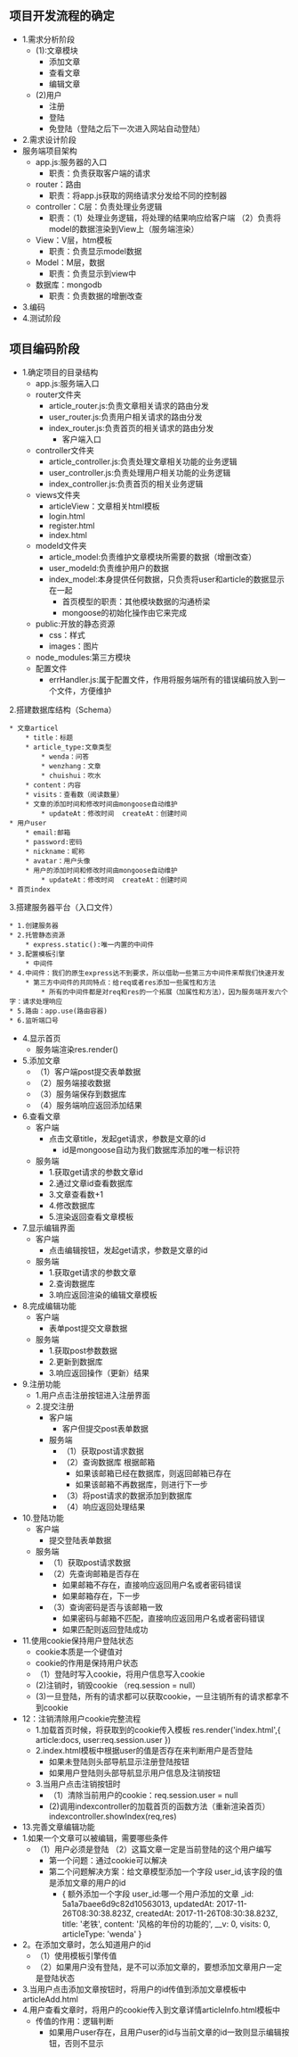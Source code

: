 ## 项目开发流程的确定

- 1.需求分析阶段
  - (1):文章模块
    - 添加文章
    - 查看文章
    - 编辑文章
  - (2)用户
    - 注册
    - 登陆
    - 免登陆（登陆之后下一次进入网站自动登陆）
- 2.需求设计阶段
- 服务端项目架构
  - app.js:服务器的入口
    - 职责：负责获取客户端的请求
  - router：路由
    - 职责：将app.js获取的网络请求分发给不同的控制器
  - controller：C层：负责处理业务逻辑
    - 职责：（1）处理业务逻辑，将处理的结果响应给客户端    （2）负责将model的数据渲染到View上（服务端渲染）
  - View：V层，htm模板
    - 职责：负责显示model数据
  - Model：M层，数据
    - 职责：负责显示到view中
  - 数据库：mongodb
    - 职责：负责数据的增删改查
- 3.编码
- 4.测试阶段

## 项目编码阶段

- 1.确定项目的目录结构
  - app.js:服务端入口
  - router文件夹
    - article_router.js:负责文章相关请求的路由分发
    - user_router.js:负责用户相关请求的路由分发
    - index_router.js:负责首页的相关请求的路由分发
      - 客户端入口
  - controller文件夹
    - article_controller.js:负责处理文章相关功能的业务逻辑
    - user_controller.js:负责处理用户相关功能的业务逻辑
    - index_controller.js:负责首页的相关业务逻辑
  - views文件夹
    - articleView：文章相关html模板
    - login.html
    - register.html
    - index.html
  - modeld文件夹
    - article_model:负责维护文章模块所需要的数据（增删改查）
    - user_modeld:负责维护用户的数据
    - index_model:本身提供任何数据，只负责将user和article的数据显示在一起
      - 首页模型的职责：其他模块数据的沟通桥梁
      - mongoose的初始化操作由它来完成
  - public:开放的静态资源
    - css：样式
    - images：图片
  - node_modules:第三方模块
  - 配置文件
    - errHandler.js:属于配置文件，作用将服务端所有的错误编码放入到一个文件，方便维护

2.搭建数据库结构（Schema）

```
* 文章articel
    * title：标题
    * article_type:文章类型
        * wenda：问答
        * wenzhang：文章
        * chuishui：吹水
    * content：内容
    * visits：查看数（阅读数量）
    * 文章的添加时间和修改时间由mongoose自动维护
        * updateAt：修改时间  createAt：创建时间
* 用户user
    * email:邮箱
    * password:密码
    * nickname：昵称
    * avatar：用户头像
    * 用户的添加时间和修改时间由mongoose自动维护
        * updateAt：修改时间  createAt：创建时间
* 首页index
```

3.搭建服务器平台（入口文件）

```
* 1.创建服务器
* 2.托管静态资源
    * express.static():唯一内置的中间件
* 3.配置模板引擎
    * 中间件
* 4.中间件：我们的原生express达不到要求，所以借助一些第三方中间件来帮我们快速开发
    * 第三方中间件的共同特点：给req或者res添加一些属性和方法
        * 所有的中间件都是对req和res的一个拓展（加属性和方法），因为服务端开发六个字：请求处理响应
* 5.路由：app.use(路由容器)
* 6.监听端口号
```

- 4.显示首页
  - 服务端渲染res.render()
- 5.添加文章
  - （1）客户端post提交表单数据
  - （2）服务端接收数据
  - （3）服务端保存到数据库
  - （4）服务端响应返回添加结果
- 6.查看文章
  - 客户端
    - 点击文章title，发起get请求，参数是文章的id
      - id是mongoose自动为我们数据库添加的唯一标识符
  - 服务端
    - 1.获取get请求的参数文章id
    - 2.通过文章id查看数据库
    - 3.文章查看数+1
    - 4.修改数据库
    - 5.渲染返回查看文章模板
- 7.显示编辑界面
  - 客户端
    - 点击编辑按钮，发起get请求，参数是文章的id
  - 服务端
    - 1.获取get请求的参数文章
    - 2.查询数据库
    - 3.响应返回渲染的编辑文章模板
- 8.完成编辑功能
  - 客户端
    - 表单post提交文章数据
  - 服务端
    - 1.获取post参数数据
    - 2.更新到数据库
    - 3.响应返回操作（更新）结果
- 9.注册功能
  - 1.用户点击注册按钮进入注册界面
  - 2.提交注册
    - 客户端
      - 客户但提交post表单数据
    - 服务端
      - （1）获取post请求数据
      - （2）查询数据库 根据邮箱
        - 如果该邮箱已经在数据库，则返回邮箱已存在
        - 如果该邮箱不再数据库，则进行下一步
      - （3）将post请求的数据添加到数据库
      - （4）响应返回处理结果
- 10.登陆功能
  - 客户端
    - 提交登陆表单数据
  - 服务端
    - （1）获取post请求数据
    - （2）先查询邮箱是否存在
      - 如果邮箱不存在，直接响应返回用户名或者密码错误
      - 如果邮箱存在，下一步
    - （3）查询密码是否与该邮箱一致
      - 如果密码与邮箱不匹配，直接响应返回用户名或者密码错误
      - 如果匹配则返回登陆成功
- 11.使用cookie保持用户登陆状态
  - cookie本质是一个键值对
  - cookie的作用是保持用户状态
  - （1）登陆时写入cookie，将用户信息写入cookie
  - (2)注销时，销毁cookie （req.session = null）
  - (3)一旦登陆，所有的请求都可以获取cookie，一旦注销所有的请求都拿不到cookie
- 12：注销清除用户cookie完整流程
  - 1.加载首页时候，将获取到的cookie传入模板 res.render('index.html',{
    article:docs,
    user:req.session.user
    })
  - 2.index.html模板中根据user的值是否存在来判断用户是否登陆
    - 如果未登陆则头部导航显示注册登陆按钮
    - 如果用户登陆则头部导航显示用户信息及注销按钮
  - 3.当用户点击注销按钮时
    - （1）清除当前用户的cookie：req.session.user = null
    - (2)调用indexcontroller的加载首页的函数方法（重新渲染首页）indexcontroller.showIndex(req,res)
- 13.完善文章编辑功能
- 1.如果一个文章可以被编辑，需要哪些条件
  - （1）用户必须是登陆 （2）这篇文章一定是当前登陆的这个用户编写
    - 第一个问题：通过cookie可以解决
    - 第二个问题解决方案：给文章模型添加一个字段 user_id,该字段的值是添加文章的用户的id
      - { 额外添加一个字段 user_id:哪一个用户添加的文章
        _id: 5a1a7baee6d9c82d10563013,
        updatedAt: 2017-11-26T08:30:38.823Z,
        createdAt: 2017-11-26T08:30:38.823Z,
         title: '老铁',
        content: '风格的年份的功能的',
        __v: 0,
        visits: 0,
        articleType: 'wenda' }
- 2。在添加文章时，怎么知道用户的id
  - （1）使用模板引擎传值
  - （2）如果用户没有登陆，是不可以添加文章的，要想添加文章用户一定是登陆状态
- 3.当用户点击添加文章按钮时，将用户的id传值到添加文章模板中articleAdd.html
- 4.用户查看文章时，将用户的cookie传入到文章详情articleInfo.html模板中
  - 传值的作用：逻辑判断
    - 如果用户user存在，且用户user的id与当前文章的id一致则显示编辑按钮，否则不显示